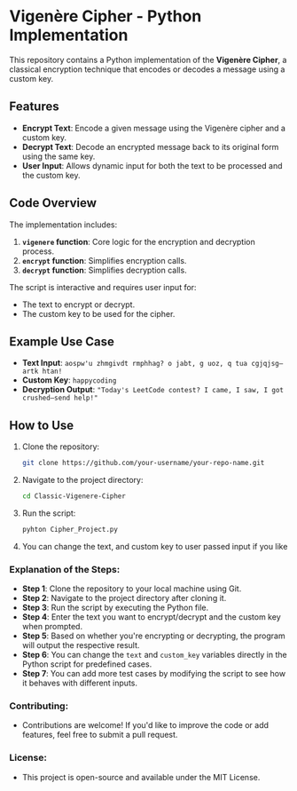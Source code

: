 # Vigenère Cipher - Python Implementation

This repository contains a Python implementation of the **Vigenère Cipher**, a classical encryption technique that encodes or decodes a message using a custom key.

## Features
- **Encrypt Text**: Encode a given message using the Vigenère cipher and a custom key.
- **Decrypt Text**: Decode an encrypted message back to its original form using the same key.
- **User Input**: Allows dynamic input for both the text to be processed and the custom key.

## Code Overview
The implementation includes:
1. **`vigenere` function**: Core logic for the encryption and decryption process.
2. **`encrypt` function**: Simplifies encryption calls.
3. **`decrypt` function**: Simplifies decryption calls.

The script is interactive and requires user input for:
- The text to encrypt or decrypt.
- The custom key to be used for the cipher.

## Example Use Case
- **Text Input**: `aospw'u zhmgivdt rmphhag? o jabt, g uoz, q tua cgjqjsg—artk htan!`
- **Custom Key**: `happycoding`
- **Decryption Output**: `"Today's LeetCode contest? I came, I saw, I got crushed—send help!"`

## How to Use
1. Clone the repository:
   ```bash
   git clone https://github.com/your-username/your-repo-name.git
2. Navigate to the project directory:
   ```bash
   cd Classic-Vigenere-Cipher
3. Run the script:
   ```bash
   pyhton Cipher_Project.py
4. You can change the text, and custom key to user passed input if you like


### Explanation of the Steps:
- **Step 1**: Clone the repository to your local machine using Git.
- **Step 2**: Navigate to the project directory after cloning it.
- **Step 3**: Run the script by executing the Python file.
- **Step 4**: Enter the text you want to encrypt/decrypt and the custom key when prompted.
- **Step 5**: Based on whether you're encrypting or decrypting, the program will output the respective result.
- **Step 6**: You can change the `text` and `custom_key` variables directly in the Python script for predefined cases.
- **Step 7**: You can add more test cases by modifying the script to see how it behaves with different inputs.

### Contributing:
- Contributions are welcome! If you'd like to improve the code or add features, feel free to submit a pull request.

### License:
- This project is open-source and available under the MIT License.




